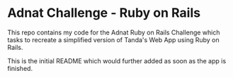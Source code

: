 # Adnat Challenge - Ruby on Rails

This repo contains my code for the Adnat Ruby on Rails Challenge which tasks to recreate a simplified version of Tanda's Web App using Ruby on Rails.

This is the initial README which would further added as soon as the app is finished.